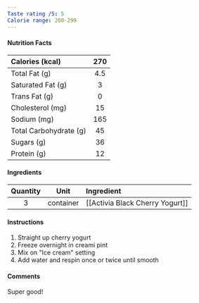 ```yaml
---
Taste rating /5: 5
Calorie range: 200-299
---
```

#### Nutrition Facts
| Calories (kcal) | 270 |
| :-- | :--: |
| Total Fat (g) | 4.5 |
| Saturated Fat (g) | 3 |
| Trans Fat (g) | 0 |
| Cholesterol (mg) | 15 |
| Sodium (mg) | 165 |
| Total Carbohydrate (g) | 45 |
| Sugars (g) | 36 |
| Protein (g) | 12 |
#### Ingredients
| Quantity | Unit | Ingredient |
| :--: | :--: | :--- |
| 3 | container | [[Activia Black Cherry Yogurt]] |
#### Instructions

1. Straight up cherry yogurt
2. Freeze overnight in creami pint
3. Mix on "Ice cream" setting
4. Add water and respin once or twice until smooth

#### Comments

Super good!